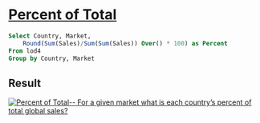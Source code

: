 # [Percent of Total](https://public.tableau.com/app/profile/jiakun.zheng/viz/LOD4-PercentofTotal_16589750230440/PercentofTotal)

```sql
Select Country, Market,
    Round(Sum(Sales)/Sum(Sum(Sales)) Over() * 100) as Percent
From lod4
Group by Country, Market
```

## Result

<div class='tableauPlaceholder' id='viz1660499543183' style='position: relative'><noscript><a href='#'><img
                alt='Percent of Total-- For a given market what is each country’s percent of total global sales? '
                src='https:&#47;&#47;public.tableau.com&#47;static&#47;images&#47;LO&#47;LOD4-PercentofTotal_16589750230440&#47;PercentofTotal&#47;1_rss.png'
                style='border: none' /></a></noscript></div>
